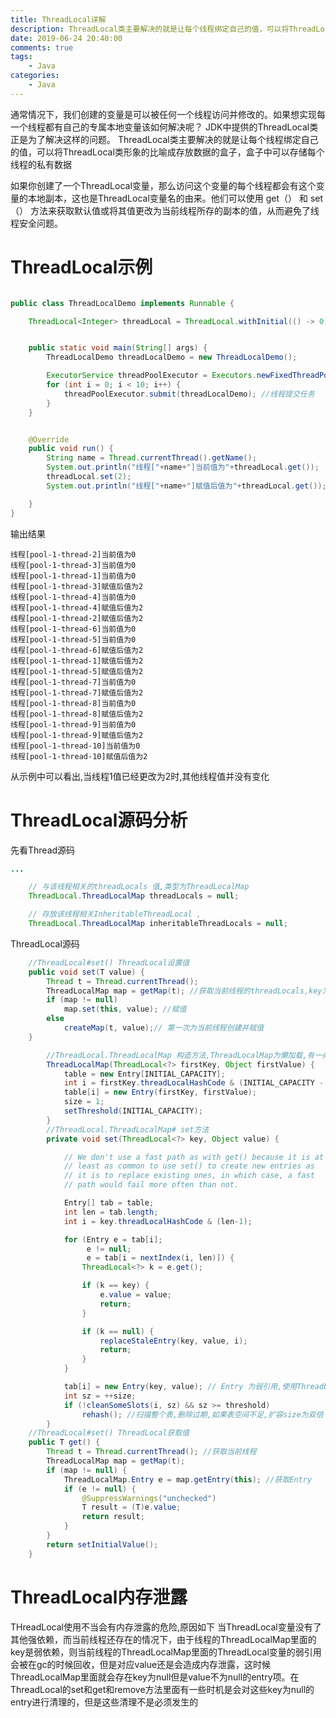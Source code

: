 ```yaml
---
title: ThreadLocal详解
description: ThreadLocal类主要解决的就是让每个线程绑定自己的值，可以将ThreadLocal类形象的比喻成存放数据的盒子，盒子中可以存储每个线程的私有数据
date: 2019-06-24 20:40:00
comments: true
tags: 
    - Java
categories:
    - Java
---
```

通常情况下，我们创建的变量是可以被任何一个线程访问并修改的。如果想实现每一个线程都有自己的专属本地变量该如何解决呢？ JDK中提供的ThreadLocal类正是为了解决这样的问题。 ThreadLocal类主要解决的就是让每个线程绑定自己的值，可以将ThreadLocal类形象的比喻成存放数据的盒子，盒子中可以存储每个线程的私有数据


如果你创建了一个ThreadLocal变量，那么访问这个变量的每个线程都会有这个变量的本地副本，这也是ThreadLocal变量名的由来。他们可以使用 get（） 和 set（） 方法来获取默认值或将其值更改为当前线程所存的副本的值，从而避免了线程安全问题。

# ThreadLocal示例
```java

public class ThreadLocalDemo implements Runnable {

    ThreadLocal<Integer> threadLocal = ThreadLocal.withInitial(() -> 0); //声明ThreadLocal变量


    public static void main(String[] args) {
        ThreadLocalDemo threadLocalDemo = new ThreadLocalDemo();

        ExecutorService threadPoolExecutor = Executors.newFixedThreadPool(10); //线程池核心线程数量为10个
        for (int i = 0; i < 10; i++) {
            threadPoolExecutor.submit(threadLocalDemo); //线程提交任务
        }
    }


    @Override
    public void run() {
        String name = Thread.currentThread().getName();
        System.out.println("线程["+name+"]当前值为"+threadLocal.get());
        threadLocal.set(2);
        System.out.println("线程["+name+"]赋值后值为"+threadLocal.get());

    }
}
```
输出结果
```
线程[pool-1-thread-2]当前值为0
线程[pool-1-thread-3]当前值为0
线程[pool-1-thread-1]当前值为0
线程[pool-1-thread-3]赋值后值为2
线程[pool-1-thread-4]当前值为0
线程[pool-1-thread-4]赋值后值为2
线程[pool-1-thread-2]赋值后值为2
线程[pool-1-thread-6]当前值为0
线程[pool-1-thread-5]当前值为0
线程[pool-1-thread-6]赋值后值为2
线程[pool-1-thread-1]赋值后值为2
线程[pool-1-thread-5]赋值后值为2
线程[pool-1-thread-7]当前值为0
线程[pool-1-thread-7]赋值后值为2
线程[pool-1-thread-8]当前值为0
线程[pool-1-thread-8]赋值后值为2
线程[pool-1-thread-9]当前值为0
线程[pool-1-thread-9]赋值后值为2
线程[pool-1-thread-10]当前值为0
线程[pool-1-thread-10]赋值后值为2
```

从示例中可以看出,当线程1值已经更改为2时,其他线程值并没有变化

# ThreadLocal源码分析

先看Thread源码
```java
...

    // 与该线程相关的threadLocals 值,类型为ThreadLocalMap
    ThreadLocal.ThreadLocalMap threadLocals = null;

    // 存放该线程相关InheritableThreadLocal ,
    ThreadLocal.ThreadLocalMap inheritableThreadLocals = null;
```

ThreadLocal源码

```java
    //ThreadLocal#set() ThreadLocal设置值
    public void set(T value) {
        Thread t = Thread.currentThread();
        ThreadLocalMap map = getMap(t); //获取当前线程的threadLocals,key为ThreadLocal类型,
        if (map != null)
            map.set(this, value); //赋值
        else
            createMap(t, value);// 第一次为当前线程创建并赋值
    }

        //ThreadLocal.ThreadLocalMap 构造方法,ThreadLocalMap为懒加载,有一条数据后才会创建
        ThreadLocalMap(ThreadLocal<?> firstKey, Object firstValue) {
            table = new Entry[INITIAL_CAPACITY];
            int i = firstKey.threadLocalHashCode & (INITIAL_CAPACITY - 1);
            table[i] = new Entry(firstKey, firstValue);
            size = 1;
            setThreshold(INITIAL_CAPACITY);
        }
        //ThreadLocal.ThreadLocalMap# set方法
        private void set(ThreadLocal<?> key, Object value) {

            // We don't use a fast path as with get() because it is at
            // least as common to use set() to create new entries as
            // it is to replace existing ones, in which case, a fast
            // path would fail more often than not.

            Entry[] tab = table;
            int len = tab.length;
            int i = key.threadLocalHashCode & (len-1);

            for (Entry e = tab[i];
                 e != null;
                 e = tab[i = nextIndex(i, len)]) {
                ThreadLocal<?> k = e.get();

                if (k == key) {
                    e.value = value;
                    return;
                }

                if (k == null) {
                    replaceStaleEntry(key, value, i);
                    return;
                }
            }

            tab[i] = new Entry(key, value); // Entry 为弱引用,使用ThreadLocal时存在内存溢出的危险
            int sz = ++size;
            if (!cleanSomeSlots(i, sz) && sz >= threshold)
                rehash(); //扫描整个表,删除过期,如果表空间不足,扩容size为双倍
        }
    //ThreadLocal#set() ThreadLocal获取值
    public T get() {
        Thread t = Thread.currentThread(); //获取当前线程
        ThreadLocalMap map = getMap(t);
        if (map != null) {
            ThreadLocalMap.Entry e = map.getEntry(this); //获取Entry
            if (e != null) {
                @SuppressWarnings("unchecked")
                T result = (T)e.value;
                return result;
            }
        }
        return setInitialValue();
    }
```

# ThreadLocal内存泄露

THreadLocal使用不当会有内存泄露的危险,原因如下
当ThreadLocal变量没有了其他强依赖，而当前线程还存在的情况下，由于线程的ThreadLocalMap里面的key是弱依赖，则当前线程的ThreadLocalMap里面的ThreadLocal变量的弱引用会被在gc的时候回收，但是对应value还是会造成内存泄露，这时候ThreadLocalMap里面就会存在key为null但是value不为null的entry项。在ThreadLocal的set和get和remove方法里面有一些时机是会对这些key为null的entry进行清理的，但是这些清理不是必须发生的